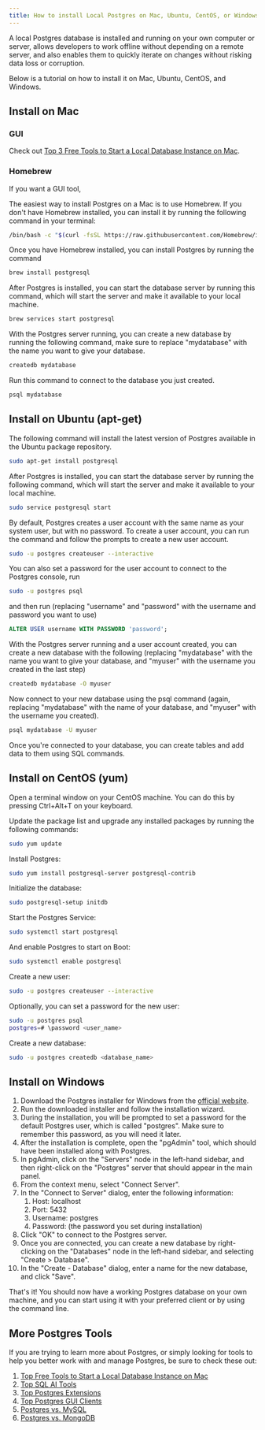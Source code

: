 ```yaml
---
title: How to install Local Postgres on Mac, Ubuntu, CentOS, or Windows
---
```


A local Postgres database is installed and running on your own computer or server, allows developers to work offline without depending on a remote server, and also enables them to quickly iterate on changes without risking data loss or corruption.

Below is a tutorial on how to install it on Mac, Ubuntu, CentOS, and Windows.

## Install on Mac

### GUI

Check out [Top 3 Free Tools to Start a Local Database Instance on Mac](/blog/free-tools-to-start-local-database-on-mac).

### Homebrew

If you want a GUI tool,

The easiest way to install Postgres on a Mac is to use Homebrew. If you don't have Homebrew installed, you can install it by running the following command in your terminal:

```bash
/bin/bash -c "$(curl -fsSL https://raw.githubusercontent.com/Homebrew/install/HEAD/install.sh)"
```

Once you have Homebrew installed, you can install Postgres by running the command

```bash
brew install postgresql
```

After Postgres is installed, you can start the database server by running this command, which will start the server and make it available to your local machine.

```bash
brew services start postgresql
```

With the Postgres server running, you can create a new database by running the following command, make sure to replace "mydatabase" with the name you want to give your database.

```bash
createdb mydatabase
```

Run this command to connect to the database you just created.

```bash
psql mydatabase
```

## Install on Ubuntu (apt-get)

The following command will install the latest version of Postgres available in the Ubuntu package repository.

```bash
sudo apt-get install postgresql
```

After Postgres is installed, you can start the database server by running the following command, which will start the server and make it available to your local machine.

```bash
sudo service postgresql start
```

By default, Postgres creates a user account with the same name as your system user, but with no password. To create a user account, you can run the command and follow the prompts to create a new user account.

```bash
sudo -u postgres createuser --interactive
```

You can also set a password for the user account to connect to the Postgres console, run

```bash
sudo -u postgres psql
```

and then run (replacing "username" and "password" with the username and password you want to use)

```sql
ALTER USER username WITH PASSWORD 'password';
```

With the Postgres server running and a user account created, you can create a new database with the following (replacing "mydatabase" with the name you want to give your database, and "myuser" with the username you created in the last step)

```bash
createdb mydatabase -O myuser
```

Now connect to your new database using the psql command (again, replacing "mydatabase" with the name of your database, and "myuser" with the username you created).

```bash
psql mydatabase -U myuser
```

Once you're connected to your database, you can create tables and add data to them using SQL commands.

## Install on CentOS (yum)

Open a terminal window on your CentOS machine. You can do this by pressing Ctrl+Alt+T on your keyboard.

Update the package list and upgrade any installed packages by running the following commands:

```bash
sudo yum update
```

Install Postgres:

```bash
sudo yum install postgresql-server postgresql-contrib
```

Initialize the database:

```bash
sudo postgresql-setup initdb
```

Start the Postgres Service:

```bash
sudo systemctl start postgresql
```

And enable Postgres to start on Boot:

```bash
sudo systemctl enable postgresql
```

Create a new user:

```bash
sudo -u postgres createuser --interactive
```

Optionally, you can set a password for the new user:

```bash
sudo -u postgres psql
postgres=# \password <user_name>
```

Create a new database:

```bash
sudo -u postgres createdb <database_name>
```

## Install on Windows

1. Download the Postgres installer for Windows from the [official website](https://www.postgresql.org/download/windows/).
1. Run the downloaded installer and follow the installation wizard.
1. During the installation, you will be prompted to set a password for the default Postgres user, which is called "postgres". Make sure to remember this password, as you will need it later.
1. After the installation is complete, open the "pgAdmin" tool, which should have been installed along with Postgres.
1. In pgAdmin, click on the "Servers" node in the left-hand sidebar, and then right-click on the "Postgres" server that should appear in the main panel.
1. From the context menu, select "Connect Server".
1. In the "Connect to Server" dialog, enter the following information:
   1. Host: localhost
   2. Port: 5432
   3. Username: postgres
   4. Password: (the password you set during installation)
1. Click "OK" to connect to the Postgres server.
1. Once you are connected, you can create a new database by right-clicking on the "Databases" node in the left-hand sidebar, and selecting "Create > Database".
1. In the "Create - Database" dialog, enter a name for the new database, and click "Save".

That's it! You should now have a working Postgres database on your own machine, and you can start using it with your preferred client or by using the command line.

## More Postgres Tools

If you are trying to learn more about Postgres, or simply looking for tools to help you better work with and manage Postgres, be sure to check these out:

1. [Top Free Tools to Start a Local Database Instance on Mac](/blog/free-tools-to-start-local-database-on-mac)
1. [Top SQL AI Tools](/blog/top-sql-ai-tools/)
1. [Top Postgres Extensions](/blog/top-postgres-extension/)
1. [Top Postgres GUI Clients](/blog/top-postgres-gui-client/)
1. [Postgres vs. MySQL](/blog/postgres-vs-mysql/)
1. [Postgres vs. MongoDB](/blog/postgres-vs-mongodb/)
